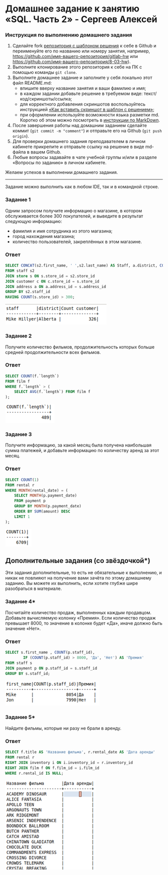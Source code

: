 # Домашнее задание к занятию «SQL. Часть 2» - Сергеев Алексей

### Инструкция по выполнению домашнего задания

1. Сделайте fork [репозитория c шаблоном решения](https://github.com/netology-code/sys-pattern-homework) к себе в Github и переименуйте его по названию или номеру занятия, например, https://github.com/имя-вашего-репозитория/gitlab-hw или https://github.com/имя-вашего-репозитория/8-03-hw).
2. Выполните клонирование этого репозитория к себе на ПК с помощью команды `git clone`.
3. Выполните домашнее задание и заполните у себя локально этот файл README.md:
   - впишите вверху название занятия и ваши фамилию и имя;
   - в каждом задании добавьте решение в требуемом виде: текст/код/скриншоты/ссылка;
   - для корректного добавления скриншотов воспользуйтесь инструкцией [«Как вставить скриншот в шаблон с решением»](https://github.com/netology-code/sys-pattern-homework/blob/main/screen-instruction.md);
   - при оформлении используйте возможности языка разметки md. Коротко об этом можно посмотреть в [инструкции по MarkDown](https://github.com/netology-code/sys-pattern-homework/blob/main/md-instruction.md).
4. После завершения работы над домашним заданием сделайте коммит (`git commit -m "comment"`) и отправьте его на Github (`git push origin`).
5. Для проверки домашнего задания преподавателем в личном кабинете прикрепите и отправьте ссылку на решение в виде md-файла в вашем Github.
6. Любые вопросы задавайте в чате учебной группы и/или в разделе «Вопросы по заданию» в личном кабинете.

Желаем успехов в выполнении домашнего задания.

---

Задание можно выполнить как в любом IDE, так и в командной строке.

### Задание 1

Одним запросом получите информацию о магазине, в котором обслуживается более 300 покупателей, и выведите в результат следующую информацию: 
- фамилия и имя сотрудника из этого магазина;
- город нахождения магазина;
- количество пользователей, закреплённых в этом магазине.

### Ответ
```SQL
SELECT CONCAT(s2.first_name, ' ',s2.last_name) AS Staff, a.district, COUNT(c.store_id) AS 'Count customer'
FROM staff s2
JOIN store s ON s.store_id = s2.store_id
JOIN customer c ON c.store_id = s.store_id 
JOIN address a ON a.address_id = s.address_id
GROUP BY s2.staff_id
HAVING COUNT(s.store_id) > 300;
```

![Результат запроса](img/1-1.png)

### Задание 2

Получите количество фильмов, продолжительность которых больше средней продолжительности всех фильмов.

### Ответ
```SQL
SELECT COUNT(f.`length`)
FROM film f
WHERE f.`length` > (
	SELECT AVG(f.`length`) FROM film f
);
```
![Результат запроса](img/2-1.png)

### Задание 3

Получите информацию, за какой месяц была получена наибольшая сумма платежей, и добавьте информацию по количеству аренд за этот месяц.

### Ответ
```SQL
SELECT COUNT(1)
FROM rental r
WHERE MONTH(rental_date) = (
	SELECT MONTH(p.payment_date)
	FROM payment p
	GROUP BY MONTH(p.payment_date)
	ORDER BY SUM(amount) DESC
	LIMIT 1
);
```
![Результат запроса](img/3-1.png)


## Дополнительные задания (со звёздочкой*)
Эти задания дополнительные, то есть не обязательные к выполнению, и никак не повлияют на получение вами зачёта по этому домашнему заданию. Вы можете их выполнить, если хотите глубже шире разобраться в материале.

### Задание 4*

Посчитайте количество продаж, выполненных каждым продавцом. Добавьте вычисляемую колонку «Премия». Если количество продаж превышает 8000, то значение в колонке будет «Да», иначе должно быть значение «Нет».

### Ответ
```SQL
SELECT s.first_name , COUNT(p.staff_id),
		IF (COUNT(p.staff_id) > 8000, 'Да', 'Нет') AS 'Премия'	
FROM staff s
JOIN payment p ON p.staff_id = s.staff_id 
GROUP BY s.staff_id;
```
![Результат запроса](img/4-1.png)

### Задание 5*

Найдите фильмы, которые ни разу не брали в аренду.

### Ответ
```SQL
SELECT f.title AS 'Название фильма', r.rental_date AS 'Дата аренды'
FROM rental r
RIGHT JOIN inventory i ON i.inventory_id = r.inventory_id
RIGHT JOIN film f ON f.film_id = i.film_id 
WHERE r.rental_id IS NULL;
```
![Результат запроса](img/5-1.png)